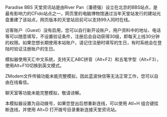 Paradise BBS 天堂资讯站是由River Pan（潘德强）设立在北京的BBS站点，是最有影响力的CFido站点之一，网页里的电脑博物馆通过当年天堂站发行的建站光盘重建了该站点，网页版本的天堂站目前可以支持99人同时在线。

访客账户（Guest）没有启用，您可以自行新开设账户，用户资料中的地址、电话等可以随意填写，不设置验证条件，注册后会自动获得30级，即每天上线30分钟的权限。如果您想长期使用本站账户，请记住注册时填写的生日，有时系统会在登陆时验证注册账户的生日。

模拟器使用天汇中文系统，支持天汇ABC拼音（Alt+F2）和五笔字型（Alt+F3），使用Alt+F10切换到英文模式。

ZModem文件传输功能未能完整模拟，因此蓝波快信等无法正常工作，您可以自由在线看信。

聊天室等功能未能完整模拟，敬请谅解。

本模拟器设置为自动拨号，如果您登出后想重新连线，可以使用 Atl+H 组合键挂断连线，并使用 Alt+D 打开拨号目录重新连接天堂资讯站。